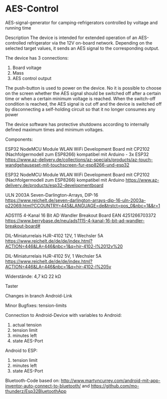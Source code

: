 # AES-Control

AES-signal-generator for camping-refrigerators controlled by voltage and running time

Description
The device is intended for extended operation of an AES-controlled refrigerator via the 12V on-board network. Depending on the selected target values, it sends an AES signal to the corresponding output.

The device has 3 connections:
1. Board voltage
2. Mass
3. AES control output 

The push-button is used to power on the device. No it is possible to choose on the screen whether the AES signal should be switched off after a certain time or when a certain minimum voltage is reached.
When the switch-off condition is reached, the AES signal is cut off and the device is switched off by disconnecting a self-holding circuit so that it no longer consumes any power 

The device software has protective shutdowns according to internally defined maximum times and minimum voltages.

Components: 

ESP32 NodeMCU Module WLAN WiFi
Development Board mit CP2102
(Nachfolgermodell zum ESP8266) kompatibel
mit Arduino - 3x ESP32 
https://www.az-delivery.de/collections/az-specials/products/az-touch-wandgehauseset-mit-touchscreen-fur-esp8266-und-esp32

ESP32 NodeMCU Module WLAN WiFi Development Board mit CP2102 (Nachfolgermodell zum ESP8266) kompatibel mit Arduino
https://www.az-delivery.de/products/esp32-developmentboard

ULN 2003A Seven-Darlington-Arrays, DIP-16
https://www.reichelt.de/seven-darlington-arrays-dip-16-uln-2003a-p22069.html?CCOUNTRY=445&LANGUAGE=de&trstct=pos_0&nbc=1&&r=1

ADS1115 4-Kanal 16 Bit AD Wandler Breakout Board EAN 4251266703372
https://www.berrybase.de/neu/ads1115-4-kanal-16-bit-ad-wandler-breakout-board#

DIL-Miniaturrelais HJR-4102 12V, 1 Wechsler 5A
https://www.reichelt.de/de/de/index.html?ACTION=446&LA=446&nbc=1&q=hjr-4102-l%2012v%20

DIL-Miniaturrelais HJR-4102 5V, 1 Wechsler 5A
https://www.reichelt.de/de/de/index.html?ACTION=446&LA=446&nbc=1&q=hjr-4102-l%205v

Widerstände:
4,7 kΩ
22 kΩ

Taster

Changes in branch Android-Link

Minor Bugfixes:
tension-limits

Connection to Android-Device with variables to Android:

1. actual tension
2. tension limit
3. minutes left
4. state AES-Port

Android to ESP:

1. tension limit
2. minutes left
3. state AES-Port

Bluetooth-Code based on:
http://www.martyncurrey.com/android-mit-app-inventor-auto-connect-to-bluetooth/
and
https://github.com/mo-thunderz/Esp32BluetoothApp
